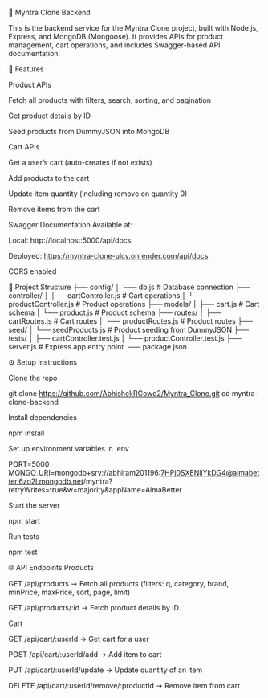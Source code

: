 🛒 Myntra Clone Backend

This is the backend service for the Myntra Clone project, built with Node.js, Express, and MongoDB (Mongoose).
It provides APIs for product management, cart operations, and includes Swagger-based API documentation.

🚀 Features

Product APIs

Fetch all products with filters, search, sorting, and pagination

Get product details by ID

Seed products from DummyJSON
 into MongoDB

Cart APIs

Get a user’s cart (auto-creates if not exists)

Add products to the cart

Update item quantity (including remove on quantity 0)

Remove items from the cart

Swagger Documentation
Available at:

Local: http://localhost:5000/api/docs

Deployed: https://myntra-clone-ulcv.onrender.com/api/docs



CORS enabled

📂 Project Structure
├── config/
│   └── db.js              # Database connection
├── controller/
│   ├── cartController.js  # Cart operations
│   └── productController.js # Product operations
├── models/
│   ├── cart.js            # Cart schema
│   └── product.js         # Product schema
├── routes/
│   ├── cartRoutes.js      # Cart routes
│   └── productRoutes.js   # Product routes
├── seed/
│   └── seedProducts.js    # Product seeding from DummyJSON
├── tests/
│   ├── cartController.test.js
│   └── productController.test.js
├── server.js              # Express app entry point
└── package.json

⚙️ Setup Instructions

Clone the repo

git clone https://github.com/AbhishekRGowd2/Myntra_Clone.git
cd myntra-clone-backend


Install dependencies

npm install


Set up environment variables in .env

PORT=5000
MONGO_URI=mongodb+srv://abhiram201196:7HPj0SXENliYkDG4@almabetter.6zo2l.mongodb.net/myntra?retryWrites=true&w=majority&appName=AlmaBetter


Start the server

npm start


Run tests

npm test

🌐 API Endpoints
Products

GET /api/products → Fetch all products (filters: q, category, brand, minPrice, maxPrice, sort, page, limit)

GET /api/products/:id → Fetch product details by ID

Cart

GET /api/cart/:userId → Get cart for a user

POST /api/cart/:userId/add → Add item to cart

PUT /api/cart/:userId/update → Update quantity of an item

DELETE /api/cart/:userId/remove/:productId → Remove item from cart
